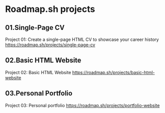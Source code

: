 # Roadmap.sh projects

## 01.Single-Page CV

Project 01: Create a single-page HTML CV to showcase your career history
https://roadmap.sh/projects/single-page-cv

## 02.Basic HTML Website

Project 02: Basic HTML Website
https://roadmap.sh/projects/basic-html-website

## 03.Personal Portfolio

Project 03: Personal portfolio
https://roadmap.sh/projects/portfolio-website
